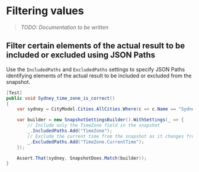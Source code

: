 # Filtering values

> _TODO: Documentation to be written_

## Filter certain elements of the actual result to be included or excluded using JSON Paths

Use the `IncludedPaths` and `ExcludedPaths` settings to specify JSON Paths identifying elements of the actual result to be included or excluded from the snapshot.

```C#
[Test]
public void Sydney_time_zone_is_correct()
{
    var sydney = CityModel.Cities.AllCities.Where(c => c.Name == "Sydney").FirstOrDefault();

    var builder = new SnapshotSettingsBuilder().WithSettings(_ => {
        // Include only the TimeZone field in the snapshot
        _.IncludedPaths.Add("TimeZone");
        // Exclude the current time from the snapshot as it changes from moment to moment
        _.ExcludedPaths.Add("TimeZone.CurrentTime");
    });

    Assert.That(sydney, SnapshotDoes.Match(builder));
}
```
